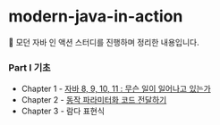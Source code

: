 # modern-java-in-action
📖 모던 자바 인 액션 스터디를 진행하며 정리한 내용입니다.


### Part I 기초

   - Chapter 1 - [자바 8, 9, 10, 11 : 무슨 일이 일어나고 있는가](https://github.com/DavidJack-dev/modern-java-in-action/blob/main/contents/%EC%9E%90%EB%B0%94%208%2C%209%2C%2010%2C%2011%20%EF%BC%9A%20%EB%AC%B4%EC%8A%A8%20%EC%9D%BC%EC%9D%B4%20%EC%9D%BC%EC%96%B4%EB%82%98%EA%B3%A0%20%EC%9E%88%EB%8A%94%EA%B0%80.md)
   - Chapter 2 - [동작 파라미터화 코드 전달하기](https://github.com/DavidJack-dev/modern-java-in-action/blob/main/contents/%EB%8F%99%EC%9E%91%20%ED%8C%8C%EB%9D%BC%EB%AF%B8%ED%84%B0%ED%99%94%20%EC%BD%94%EB%93%9C%20%EC%A0%84%EB%8B%AC%ED%95%98%EA%B8%B0.md)
   - Chapter 3 - 람다 표현식
